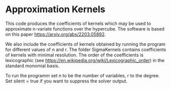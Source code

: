 # Approximation Kernels

This code produces the coefficients of kernels which may be used to approximate n-variate functions over the hypercube. 
The software is based on this paper https://arxiv.org/abs/2203.05892.

We also include the coefficients of kernels obtained by running the program for different values of n and r. The folder SigmaKernels contains coefficients of kernels with minimal resolution. The order of the coefficients is lexicographic (see https://en.wikipedia.org/wiki/Lexicographic_order) in the standard monomial basis.

To run the programm set n to be the number of variables, r to the degree. Set silent = true if you want to suppress the solver output. 
